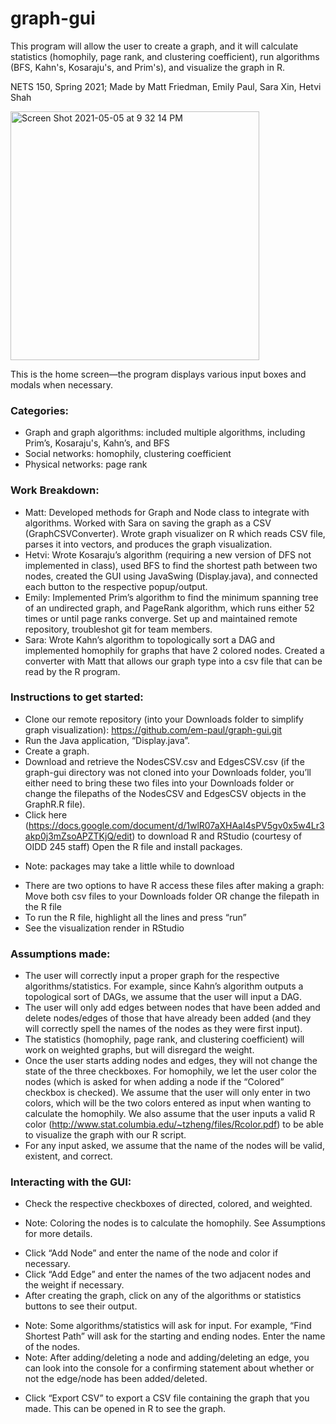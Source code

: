 # graph-gui
This program will allow the user to create a graph, and it will calculate statistics (homophily, page rank, and clustering coefficient), run algorithms (BFS, Kahn's, Kosaraju's, and Prim's), and visualize the graph in R. 

NETS 150, Spring 2021; Made by Matt Friedman, Emily Paul, Sara Xin, Hetvi Shah

<img width="398" alt="Screen Shot 2021-05-05 at 9 32 14 PM" src="https://user-images.githubusercontent.com/68198839/126089006-e3455c0c-2c75-4ce7-ae54-3c38741bb98d.png">

This is the home screen—the program displays various input boxes and modals when necessary.

### Categories: 
- Graph and graph algorithms: included multiple algorithms, including Prim’s, Kosaraju's, Kahn’s, and BFS
- Social networks: homophily, clustering coefficient
- Physical networks: page rank

### Work Breakdown:
- Matt: Developed methods for Graph and Node class to integrate with algorithms. Worked with Sara on saving the graph as a CSV (GraphCSVConverter). Wrote graph visualizer on R which reads CSV file, parses it into vectors, and produces the graph visualization.
- Hetvi: Wrote Kosaraju’s algorithm (requiring a new version of DFS not implemented in class), used BFS to find the shortest path between two nodes, created the GUI using JavaSwing (Display.java), and connected each button to the respective popup/output.
- Emily: Implemented Prim’s algorithm to find the minimum spanning tree of an undirected graph, and PageRank algorithm, which runs either 52 times or until page ranks converge. Set up and maintained remote repository, troubleshot git for team members.
- Sara: Wrote Kahn’s algorithm to topologically sort a DAG and implemented homophily for graphs that have 2 colored nodes. Created a converter with Matt that allows our graph type into a csv file that can be read by the R program. 

### Instructions to get started: 
- Clone our remote repository (into your Downloads folder to simplify graph visualization):
	https://github.com/em-paul/graph-gui.git
- Run the Java application, “Display.java”.
- Create a graph.
- Download and retrieve the NodesCSV.csv and EdgesCSV.csv (if the graph-gui directory was not cloned into your Downloads folder, you’ll either need to bring these two files into your Downloads folder or change the filepaths of the NodesCSV and EdgesCSV objects in the GraphR.R file).
- Click here (https://docs.google.com/document/d/1wlR07aXHAaI4sPV5gv0x5w4Lr3akp0j3mZsoAPZTKjQ/edit) to download R and RStudio (courtesy of OIDD 245 staff)
Open the R file and install packages.
* Note: packages may take a little while to download
- There are two options to have R access these files after making a graph: Move both csv files to your Downloads folder OR change the filepath in the R file
- To run the R file, highlight all the lines and press “run”
- See the visualization render in RStudio

### Assumptions made:
- The user will correctly input a proper graph for the respective algorithms/statistics. For example, since Kahn’s algorithm outputs a topological sort of DAGs, we assume that the user will input a DAG.
- The user will only add edges between nodes that have been added and delete nodes/edges of those that have already been added (and they will correctly spell the names of the nodes as they were first input).
- The statistics (homophily, page rank, and clustering coefficient) will work on weighted graphs, but will disregard the weight. 
- Once the user starts adding nodes and edges, they will not change the state of the three checkboxes. 
For homophily, we let the user color the nodes (which is asked for when adding a node if the “Colored” checkbox is checked). We assume that the user will only enter in two colors, which will be the two colors entered as input when wanting to calculate the homophily. We also assume that the user inputs a valid R color (http://www.stat.columbia.edu/~tzheng/files/Rcolor.pdf) to be able to visualize the graph with our R script.
- For any input asked, we assume that the name of the nodes will be valid, existent, and correct.

### Interacting with the GUI:
- Check the respective checkboxes of directed, colored, and weighted.
* Note: Coloring the nodes is to calculate the homophily. See Assumptions for more details.
- Click “Add Node” and enter the name of the node and color if necessary. 
- Click “Add Edge” and enter the names of the two adjacent nodes and the weight if necessary.
- After creating the graph, click on any of the algorithms or statistics buttons to see their output. 
* Note: Some algorithms/statistics will ask for input. For example, “Find Shortest Path” will ask for the starting and ending nodes. Enter the name of the nodes.
* Note: After adding/deleting a node and adding/deleting an edge, you can look into the console for a confirming statement about whether or not the edge/node has been added/deleted.
- Click “Export CSV” to export a CSV file containing the graph that you made. This can be opened in R to see the graph.
